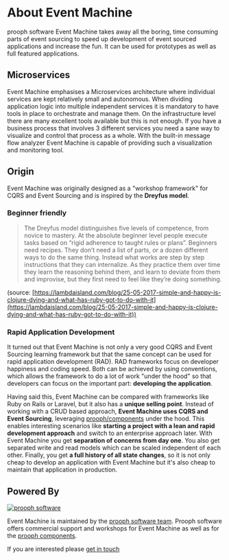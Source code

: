 # About Event Machine

prooph software Event Machine takes away all the boring, time consuming parts of event sourcing to speed up
development of event sourced applications and increase the fun. It can be used for prototypes as well as full featured applications.

## Microservices

Event Machine emphasises a Microservices architecture where individual services are kept relatively small and autonomous.
When dividing application logic into multiple independent services it is mandatory to have tools in place to orchestrate
and manage them. On the infrastructure level there are many excellent tools available but this is not enough.
If you have a business process that involves 3 different services you need a sane way to visualize and control that
process as a whole. With the built-in message flow analyzer Event Machine is capable of providing such a visualization and monitoring tool.

## Origin

Event Machine was originally designed as a "workshop framework" for CQRS and Event Sourcing and is inspired by the **Dreyfus model**.

### Beginner friendly

> The Dreyfus model distinguishes five levels of competence, from novice to mastery. At the absolute beginner level people execute tasks based on “rigid adherence to taught rules or plans”. Beginners need recipes. They don’t need a list of parts, or a dozen different ways to do the same thing. Instead what works are step by step instructions that they can internalize. As they practice them over time they learn the reasoning behind them, and learn to deviate from them and improvise, but they first need to feel like they’re doing something.

(source: [https://lambdaisland.com/blog/25-05-2017-simple-and-happy-is-clojure-dying-and-what-has-ruby-got-to-do-with-it](https://lambdaisland.com/blog/25-05-2017-simple-and-happy-is-clojure-dying-and-what-has-ruby-got-to-do-with-it))

### Rapid Application Development
It turned out that Event Machine is not only a very good CQRS and Event Sourcing learning framework but that the same concept
can be used for rapid application development (RAD). RAD frameworks focus on developer happiness and coding speed.
Both can be achieved by using conventions, which allows the framework to do a lot of work "under the hood"
so that developers can focus on the important part: **developing the application**.

Having said this, Event Machine can be compared with frameworks like Ruby on Rails or Laravel, but it also has a **unique selling point**.
Instead of working with a CRUD based approach, **Event Machine uses CQRS and Event Sourcing**, leveraging [prooph/components](http://getprooph.org)
under the hood. This enables interesting scenarios like **starting a project with a lean and rapid development approach** and switch to an enterprise
approach later. With Event Machine you get **separation of concerns from day one**. You also get separated write and read models which can be scaled
independent of each other. Finally, you get **a full history of all state changes**, so it is not only cheap to develop an application
with Event Machine but it's also cheap to maintain that application in production.

## Powered By

[![prooph software](https://github.com/codeliner/php-ddd-cargo-sample/raw/master/docs/assets/prooph-software-logo.png)](http://prooph.de)

Event Machine is maintained by the [prooph software team](http://prooph-software.de/).
Prooph software offers commercial support and workshops for Event Machine as well as for the [prooph components](http://getprooph.org/).

If you are interested please [get in touch](http://getprooph.org/#get-in-touch)